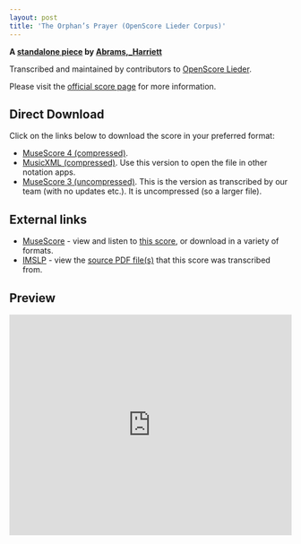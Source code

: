 ```yaml
---
layout: post
title: 'The Orphan’s Prayer (OpenScore Lieder Corpus)'
---
```


__A [standalone piece](https://fourscoreandmore.org/openscore/lieder/Abrams%2C_Harriett/_/) by [Abrams,_Harriett](https://fourscoreandmore.org/openscore/lieder/Abrams%2C_Harriett)__

Transcribed and maintained by contributors to [OpenScore Lieder].

Please visit the [official score page] for more information.

[official score page]: https://musescore.com/openscore-lieder-corpus/scores/6583966
[OpenScore Lieder]: https://musescore.com/openscore-lieder-corpus

## Direct Download

Click on the links below to download the score in your preferred format:
- [MuseScore 4 (compressed)](https://fourscoreandmore.org/openscore/lieder/Abrams%2C_Harriett/_/The_Orphan%E2%80%99s_Prayer.mscz).
- [MusicXML (compressed)](https://fourscoreandmore.org/openscore/lieder/Abrams%2C_Harriett/_/The_Orphan%E2%80%99s_Prayer.mxl). Use this version to open the file in other notation apps.
- [MuseScore 3 (uncompressed)](https://raw.githubusercontent.com/OpenScore/Lieder/refs/heads/main/scores/Abrams%2C_Harriett/_/The_Orphan%E2%80%99s_Prayer/lc6583966.mscx). This is the version as transcribed by our team (with no updates etc.). It is uncompressed (so a larger file).

## External links

- [MuseScore] - view and listen to [this score][MuseScore], or download in a variety of formats.
- [IMSLP] - view the [source PDF file(s)][IMSLP] that this score was transcribed from.

[MuseScore]: https://musescore.com/score/6583966
[IMSLP]: https://imslp.org/wiki/Special:ReverseLookup/436708

## Preview

<iframe width="100%" height="394" src="https://musescore.com/openscore-lieder-corpus/scores/6583966/embed" frameborder="0" allowfullscreen allow="autoplay; fullscreen"></iframe>

